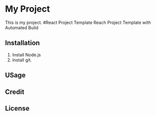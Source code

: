 # My Project
This is my project.
#React Project Template
Reach Project Template with Automated Build
## Installation
1. Install Node.js
2. Install git.
## USage
## Credit
## License
